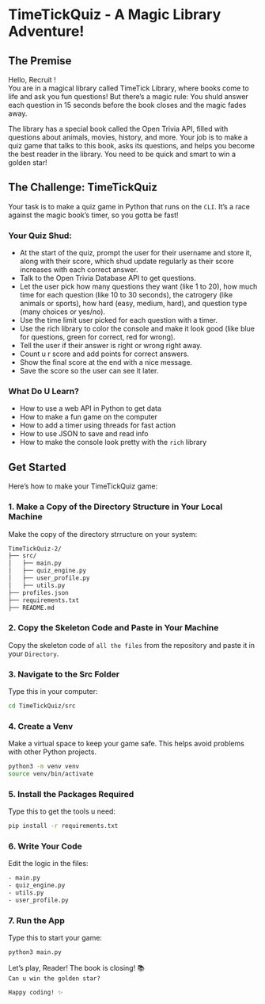 # TimeTickQuiz - A Magic Library Adventure!  

## The Premise  
Hello, Recruit !  
You are in a magical library called TimeTick Library, where books come to life and ask you fun questions! But there’s a magic rule: You shuld answer each question in 15 seconds before the book closes and the magic fades away.  

The library has a special book called the Open Trivia API, filled with questions about animals, movies, history, and more. Your job is to make a quiz game that talks to this book, asks its questions, and helps you become the best reader in the library. You need to be quick and smart to win a golden star!

## The Challenge: TimeTickQuiz  
Your task is to make a quiz game in Python that runs on the `CLI`. It’s a race against the magic book’s timer, so you gotta be fast!  



### Your Quiz Shud:
- At the start of the quiz, prompt the user for their username and store it, along with their score, which shud update regularly as their score increases with each correct answer.
- Talk to the Open Trivia Database API to get questions.
- Let the user pick how many questions they want (like 1 to 20), how much time for each question (like 10 to 30 seconds), the catrogery (like animals or sports), how hard (easy, medium, hard), and question type (many choices or yes/no).
- Use the time limit user picked for each question with a timer.
- Use the rich library to color the console and make it look good (like blue for questions, green for correct, red for wrong).
- Tell the user if their answer is right or wrong right away.
- Count u r score and add points for correct answers.
- Show the final score at the end with a nice message.
- Save the score so the user can see it later.

### What Do U Learn?  
- How to use a web API in Python to get data  
- How to make a fun game on the computer  
- How to add a timer using threads for fast action  
- How to use JSON to save and read info  
- How to make the console look pretty with the `rich` library  

## Get Started  
Here’s how to make your TimeTickQuiz game:  

### 1. Make a Copy of the Directory Structure in Your Local Machine  
Make the copy of the directory strructure on your system:  
``` bash
TimeTickQuiz-2/
├── src/
│   ├── main.py
│   ├── quiz_engine.py
│   ├── user_profile.py
│   ├── utils.py
├── profiles.json
├── requirements.txt
├── README.md
```

### 2. Copy the Skeleton Code and Paste in Your Machine  
Copy the skeleton code of `all the files` from the repository and paste it in your `Directory`.  

### 3. Navigate to the Src Folder  
Type this in your computer:  
```bash
cd TimeTickQuiz/src
```
### 4. Create a Venv
Make a virtual space to keep your game safe. This helps avoid problems with other Python projects.

```bash
python3 -m venv venv
source venv/bin/activate
```
### 5. Install the Packages Required
Type this to get the tools u need:

```bash
pip install -r requirements.txt
```
### 6. Write Your Code
Edit the logic in the files:
``` bash
- main.py
- quiz_engine.py
- utils.py
- user_profile.py
```
### 7. Run the App
Type this to start your game:

``` bash
python3 main.py
```
Let’s play, Reader! The book is closing! 📚  
```Can u win the golden star?```

``` bash
Happy coding! ✨
```